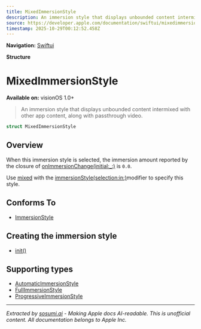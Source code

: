 ```yaml
---
title: MixedImmersionStyle
description: An immersion style that displays unbounded content intermixed with other app content, along with passthrough video.
source: https://developer.apple.com/documentation/swiftui/mixedimmersionstyle
timestamp: 2025-10-29T00:12:52.458Z
---
```


**Navigation:** [Swiftui](/documentation/swiftui)

**Structure**

# MixedImmersionStyle

**Available on:** visionOS 1.0+

> An immersion style that displays unbounded content intermixed with other app content, along with passthrough video.

```swift
struct MixedImmersionStyle
```

## Overview

When this immersion style is selected, the immersion amount reported by the closure of [onImmersionChange(initial:_:)](/documentation/swiftui/view/onimmersionchange(initial:_:)) is `0.0`.

Use [mixed](/documentation/swiftui/immersionstyle/mixed) with the [immersionStyle(selection:in:)](/documentation/swiftui/scene/immersionstyle(selection:in:))modifier to specify this style.

## Conforms To

- [ImmersionStyle](/documentation/swiftui/immersionstyle)

## Creating the immersion style

- [init()](/documentation/swiftui/mixedimmersionstyle/init())

## Supporting types

- [AutomaticImmersionStyle](/documentation/swiftui/automaticimmersionstyle)
- [FullImmersionStyle](/documentation/swiftui/fullimmersionstyle)
- [ProgressiveImmersionStyle](/documentation/swiftui/progressiveimmersionstyle)

---

*Extracted by [sosumi.ai](https://sosumi.ai) - Making Apple docs AI-readable.*
*This is unofficial content. All documentation belongs to Apple Inc.*
